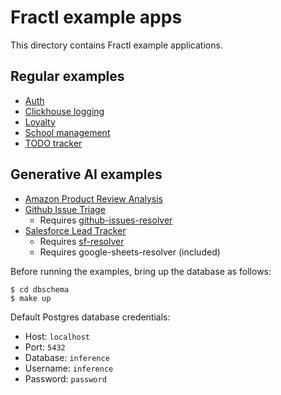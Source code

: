 # Fractl example apps

This directory contains Fractl example applications.

## Regular examples

- [Auth](auth)
- [Clickhouse logging](clickhouse)
- [Loyalty](loyalty)
- [School management](school)
- [TODO tracker](todo)


## Generative AI examples

- [Amazon Product Review Analysis](https://github.com/fractl-io/reviews-demo-app)
- [Github Issue Triage](https://github.com/fractl-io/github-issues-demo)
  - Requires [github-issues-resolver](https://github.com/fractl-io/github-issues-resolver)
- [Salesforce Lead Tracker](https://github.com/fractl-io/sfdc-demo-app)
  - Requires [sf-resolver](https://github.com/fractl-io/sf-resolver)
  - Requires google-sheets-resolver (included)

Before running the examples, bring up the database as follows:

```shell
$ cd dbschema
$ make up
```

Default Postgres database credentials:

- Host: `localhost`
- Port: `5432`
- Database: `inference`
- Username: `inference`
- Password: `password`
